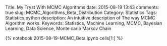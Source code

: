 Title: My Tryst With MCMC Algorithms
date:  2015-08-19 13:43
comments: true
slug: MCMC_Algorithms_Beta_Distribution
Category: Statistics
Tags: Statistics,python
description: An intuitive description of The way MCMC Algorithm works. 
Keywords: Statistics, Machine Learning, MCMC, Bayesian Learning, Data Science, Monte carlo Markov Chain

{% notebook 2015-08-19-MCMC_Beta.ipynb cells[1:] %}
